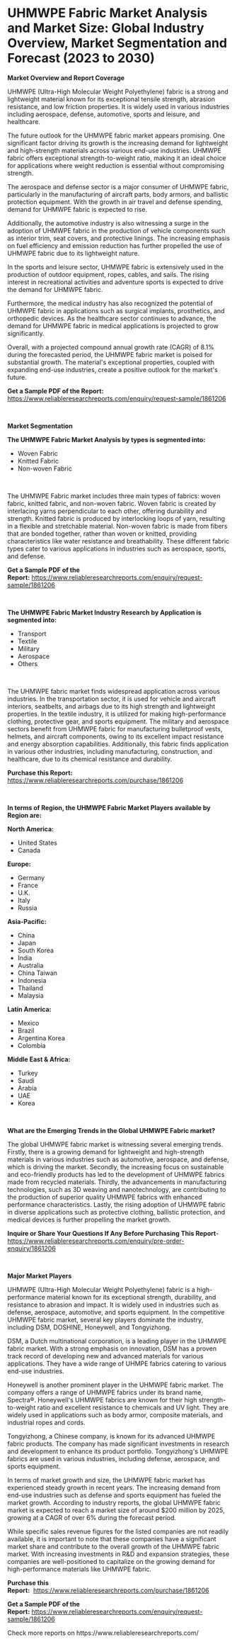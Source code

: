 <p><h1>UHMWPE Fabric Market Analysis and Market Size: Global Industry Overview, Market Segmentation and Forecast (2023 to 2030)</h1></p><p><strong>Market Overview and Report Coverage</strong></p>
<p><p>UHMWPE (Ultra-High Molecular Weight Polyethylene) fabric is a strong and lightweight material known for its exceptional tensile strength, abrasion resistance, and low friction properties. It is widely used in various industries including aerospace, defense, automotive, sports and leisure, and healthcare.</p><p>The future outlook for the UHMWPE fabric market appears promising. One significant factor driving its growth is the increasing demand for lightweight and high-strength materials across various end-use industries. UHMWPE fabric offers exceptional strength-to-weight ratio, making it an ideal choice for applications where weight reduction is essential without compromising strength.</p><p>The aerospace and defense sector is a major consumer of UHMWPE fabric, particularly in the manufacturing of aircraft parts, body armors, and ballistic protection equipment. With the growth in air travel and defense spending, demand for UHMWPE fabric is expected to rise.</p><p>Additionally, the automotive industry is also witnessing a surge in the adoption of UHMWPE fabric in the production of vehicle components such as interior trim, seat covers, and protective linings. The increasing emphasis on fuel efficiency and emission reduction has further propelled the use of UHMWPE fabric due to its lightweight nature.</p><p>In the sports and leisure sector, UHMWPE fabric is extensively used in the production of outdoor equipment, ropes, cables, and sails. The rising interest in recreational activities and adventure sports is expected to drive the demand for UHMWPE fabric.</p><p>Furthermore, the medical industry has also recognized the potential of UHMWPE fabric in applications such as surgical implants, prosthetics, and orthopedic devices. As the healthcare sector continues to advance, the demand for UHMWPE fabric in medical applications is projected to grow significantly.</p><p>Overall, with a projected compound annual growth rate (CAGR) of 8.1% during the forecasted period, the UHMWPE fabric market is poised for substantial growth. The material's exceptional properties, coupled with expanding end-use industries, create a positive outlook for the market's future.</p></p>
<p><strong>Get a Sample PDF of the Report:</strong> <a href="https://www.reliableresearchreports.com/enquiry/request-sample/1861206">https://www.reliableresearchreports.com/enquiry/request-sample/1861206</a></p>
<p>&nbsp;</p>
<p><strong>Market Segmentation</strong></p>
<p><strong>The UHMWPE Fabric Market Analysis by types is segmented into:</strong></p>
<p><ul><li>Woven Fabric</li><li>Knitted Fabric</li><li>Non-woven Fabric</li></ul></p>
<p>&nbsp;</p>
<p><p>The UHMWPE Fabric market includes three main types of fabrics: woven fabric, knitted fabric, and non-woven fabric. Woven fabric is created by interlacing yarns perpendicular to each other, offering durability and strength. Knitted fabric is produced by interlocking loops of yarn, resulting in a flexible and stretchable material. Non-woven fabric is made from fibers that are bonded together, rather than woven or knitted, providing characteristics like water resistance and breathability. These different fabric types cater to various applications in industries such as aerospace, sports, and defense.</p></p>
<p><strong>Get a Sample PDF of the Report:</strong>&nbsp;<a href="https://www.reliableresearchreports.com/enquiry/request-sample/1861206">https://www.reliableresearchreports.com/enquiry/request-sample/1861206</a></p>
<p>&nbsp;</p>
<p><strong>The UHMWPE Fabric Market Industry Research by Application is segmented into:</strong></p>
<p><ul><li>Transport</li><li>Textile</li><li>Military</li><li>Aerospace</li><li>Others</li></ul></p>
<p>&nbsp;</p>
<p><p>The UHMWPE fabric market finds widespread application across various industries. In the transportation sector, it is used for vehicle and aircraft interiors, seatbelts, and airbags due to its high strength and lightweight properties. In the textile industry, it is utilized for making high-performance clothing, protective gear, and sports equipment. The military and aerospace sectors benefit from UHMWPE fabric for manufacturing bulletproof vests, helmets, and aircraft components, owing to its excellent impact resistance and energy absorption capabilities. Additionally, this fabric finds application in various other industries, including manufacturing, construction, and healthcare, due to its chemical resistance and durability.</p></p>
<p><strong>Purchase this Report:</strong>&nbsp; <a href="https://www.reliableresearchreports.com/purchase/1861206">https://www.reliableresearchreports.com/purchase/1861206</a></p>
<p>&nbsp;</p>
<p><strong>In terms of Region, the UHMWPE Fabric Market Players available by Region are:</strong></p>
<p>
    <p> <strong> North America: </strong>
        <ul>
            <li>United States</li>
            <li>Canada</li>
        </ul>
        </p> 
    <p> <strong> Europe: </strong>
        <ul>
            <li>Germany</li>
            <li>France</li>
            <li>U.K.</li>
            <li>Italy</li>
            <li>Russia</li>
        </ul>
        </p> 
    <p> <strong> Asia-Pacific: </strong>
        <ul>
            <li>China</li>
            <li>Japan</li>
            <li>South Korea</li>
            <li>India</li>
            <li>Australia</li>
            <li>China Taiwan</li>
            <li>Indonesia</li>
            <li>Thailand</li>
            <li>Malaysia</li>
        </ul>
        </p> 
    <p> <strong> Latin America: </strong>
        <ul>
            <li>Mexico</li>
            <li>Brazil</li>
            <li>Argentina Korea</li>
            <li>Colombia</li>
        </ul>
        </p> 
    <p> <strong> Middle East & Africa: </strong>
        <ul>
            <li>Turkey</li>
            <li>Saudi</li>
            <li>Arabia</li>
            <li>UAE</li>
            <li>Korea</li>
        </ul>
    </p>
    </p>
<p>&nbsp;</p>
<p><strong>What are the Emerging Trends in the Global UHMWPE Fabric market?</strong></p>
<p><p>The global UHMWPE fabric market is witnessing several emerging trends. Firstly, there is a growing demand for lightweight and high-strength materials in various industries such as automotive, aerospace, and defense, which is driving the market. Secondly, the increasing focus on sustainable and eco-friendly products has led to the development of UHMWPE fabrics made from recycled materials. Thirdly, the advancements in manufacturing technologies, such as 3D weaving and nanotechnology, are contributing to the production of superior quality UHMWPE fabrics with enhanced performance characteristics. Lastly, the rising adoption of UHMWPE fabric in diverse applications such as protective clothing, ballistic protection, and medical devices is further propelling the market growth.</p></p>
<p><strong>Inquire or Share Your Questions If Any Before Purchasing This Report</strong>- <a href="https://www.reliableresearchreports.com/enquiry/pre-order-enquiry/1861206">https://www.reliableresearchreports.com/enquiry/pre-order-enquiry/1861206</a></p>
<p>&nbsp;</p>
<p><strong>Major Market Players</strong></p>
<p><p>UHMWPE (Ultra-High Molecular Weight Polyethylene) fabric is a high-performance material known for its exceptional strength, durability, and resistance to abrasion and impact. It is widely used in industries such as defense, aerospace, automotive, and sports equipment. In the competitive UHMWPE fabric market, several key players dominate the industry, including DSM, DOSHINE, Honeywell, and Tongyizhong.</p><p>DSM, a Dutch multinational corporation, is a leading player in the UHMWPE fabric market. With a strong emphasis on innovation, DSM has a proven track record of developing new and advanced materials for various applications. They have a wide range of UHMPE fabrics catering to various end-use industries.</p><p>Honeywell is another prominent player in the UHMWPE fabric market. The company offers a range of UHMWPE fabrics under its brand name, Spectra®. Honeywell's UHMWPE fabrics are known for their high strength-to-weight ratio and excellent resistance to chemicals and UV light. They are widely used in applications such as body armor, composite materials, and industrial ropes and cords.</p><p>Tongyizhong, a Chinese company, is known for its advanced UHMWPE fabric products. The company has made significant investments in research and development to enhance its product portfolio. Tongyizhong's UHMWPE fabrics are used in various industries, including defense, aerospace, and sports equipment.</p><p>In terms of market growth and size, the UHMWPE fabric market has experienced steady growth in recent years. The increasing demand from end-use industries such as defense and sports equipment has fueled the market growth. According to industry reports, the global UHMWPE fabric market is expected to reach a market size of around $200 million by 2025, growing at a CAGR of over 6% during the forecast period.</p><p>While specific sales revenue figures for the listed companies are not readily available, it is important to note that these companies have a significant market share and contribute to the overall growth of the UHMWPE fabric market. With increasing investments in R&D and expansion strategies, these companies are well-positioned to capitalize on the growing demand for high-performance materials like UHMWPE fabric.</p></p>
<p><strong>Purchase this Report:</strong>&nbsp;&nbsp;<a href="https://www.reliableresearchreports.com/purchase/1861206">https://www.reliableresearchreports.com/purchase/1861206</a></p>
<p></p>
<p><strong>Get a Sample PDF of the Report:</strong>&nbsp;<a href="https://www.reliableresearchreports.com/enquiry/request-sample/1861206">https://www.reliableresearchreports.com/enquiry/request-sample/1861206</a></p>
<p>Check more reports on https://www.reliableresearchreports.com/</p>